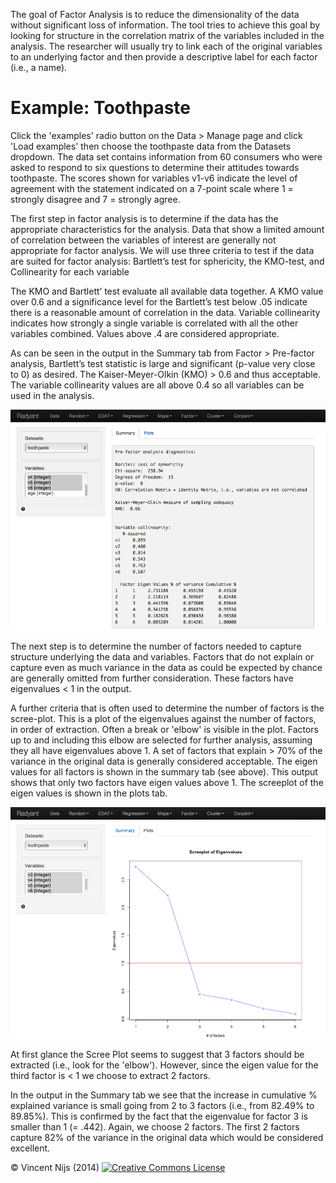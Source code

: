 The goal of Factor Analysis is to reduce the dimensionality of the data without significant loss of information. The tool tries to achieve this goal by looking for structure in the correlation matrix of the variables included in the analysis. The researcher will usually try to link each of the original variables to an underlying factor and then provide a descriptive label for each factor (i.e., a name).

# Example: Toothpaste

Click the 'examples' radio button on the Data > Manage page and click 'Load examples' then choose the toothpaste  data from the Datasets dropdown. The data set contains information from 60 consumers who were asked to respond to six questions to determine their attitudes towards toothpaste. The scores shown for variables v1-v6 indicate the level of agreement with the statement indicated on a 7-point scale where 1 = strongly disagree and 7 = strongly agree.

The first step in factor analysis is to determine if the data has the appropriate characteristics for the analysis.
Data that show a limited amount of correlation between the variables of interest are generally not appropriate for factor analysis. We will use three criteria to test if the data are suited for factor analysis:  Bartlett’s test for sphericity, the KMO-test, and Collinearity for each variable

The KMO and Bartlett’ test evaluate all available data together. A KMO value over 0.6 and a significance level for the Bartlett’s test below .05 indicate there is a reasonable amount of correlation in the data. Variable collinearity indicates how strongly a single variable is correlated with all the other variables combined. Values above .4 are considered appropriate.

As can be seen in the output in the Summary tab from Factor > Pre-factor analysis, Bartlett’s test statistic is large and significant (p-value very close to 0) as desired. The Kaiser-Meyer-Olkin (KMO) > 0.6 and thus acceptable. The variable collinearity values are all above 0.4 so all variables can be used in the analysis.

![prefac toothpaste - summary](figures/prefac_toothpaste_summary.png)

The next step is to determine the number of factors needed to capture structure underlying the data and variables. Factors that do not explain or capture even as much variance in the data as could be expected by chance are generally omitted from further consideration. These factors have eigenvalues < 1 in the output.

A further criteria that is often used to determine the number of factors is the scree-plot. This is a plot of the eigenvalues against the number of factors, in order of extraction. Often a break or 'elbow' is visible in the plot. Factors up to and including this elbow are selected for further analysis, assuming they all have eigenvalues above 1. A set of factors that explain > 70% of the variance in the original data is generally considered acceptable. The eigen values for all factors is shown in the summary tab (see above). This output shows that only two factors have eigen values above 1. The screeplot of the eigen values is shown in the plots tab.

![prefac toothpaste - plots](figures/prefac_toothpaste_plots.png)

At first glance the Scree Plot seems to suggest that 3 factors should be extracted (i.e., look for the 'elbow'). However, since the eigen value for the third factor is < 1 we choose to extract 2 factors.

In the output in the Summary tab we see that the increase in cumulative % explained variance is small going from 2 to 3 factors (i.e., from 82.49% to 89.85%). This is confirmed by the fact that the eigenvalue for factor 3 is smaller than 1 (= .442). Again, we choose 2 factors. The first 2 factors capture 82% of the variance in the original data which would be considered excellent.

&copy; Vincent Nijs (2014) <a rel="license" href="http://creativecommons.org/licenses/by-nc-sa/4.0/" target="_blank"><img alt="Creative Commons License" style="border-width:0" src="http://i.creativecommons.org/l/by-nc-sa/4.0/80x15.png" /></a>
